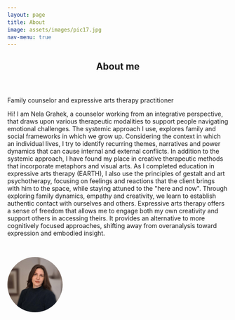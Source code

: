 ```yaml
---
layout: page
title: About
image: assets/images/pic17.jpg
nav-menu: true
---
```


<!-- Main -->
<div id="main" class="alt">

<!-- One -->
<section id="one">
	<div class="inner">
		<header class="major">
			<h1>About me</h1>
		</header>

<!-- Content -->
<p>Family counselor and expressive arts therapy practitioner</p>

<p>Hi! I am Nela Grahek, a counselor working from an integrative perspective, that draws upon various therapeutic modalities to support people navigating emotional challenges. The systemic approach I use, explores family and social frameworks in which we grow up. Considering the context in which an individual lives, I try to identify recurring themes, narratives and power dynamics that can cause internal and external conflicts.
In addition to the systemic approach, I have found my place in creative therapeutic methods that incorporate metaphors and visual arts. As I completed education in expressive arts therapy (EARTH), I also use the principles of gestalt and art psychotherapy, focusing on feelings and reactions that the client brings with him to the space, while staying attuned to the "here and now". Through exploring family dynamics, empathy and creativity, we learn to establish authentic contact with ourselves and others. Expressive arts therapy offers a sense of freedom that allows me to engage both my own creativity and support others in accessing theirs. It provides an alternative to more cognitively focused approaches, shifting away from overanalysis toward expression and embodied insight. 

</p>

<!-- Image -->
<img src="/assets/images/nelapic.jpeg" alt="About me photo"
     style="max-width: 25%; height: auto; margin-top: 2rem; border-radius: 50%;" />
